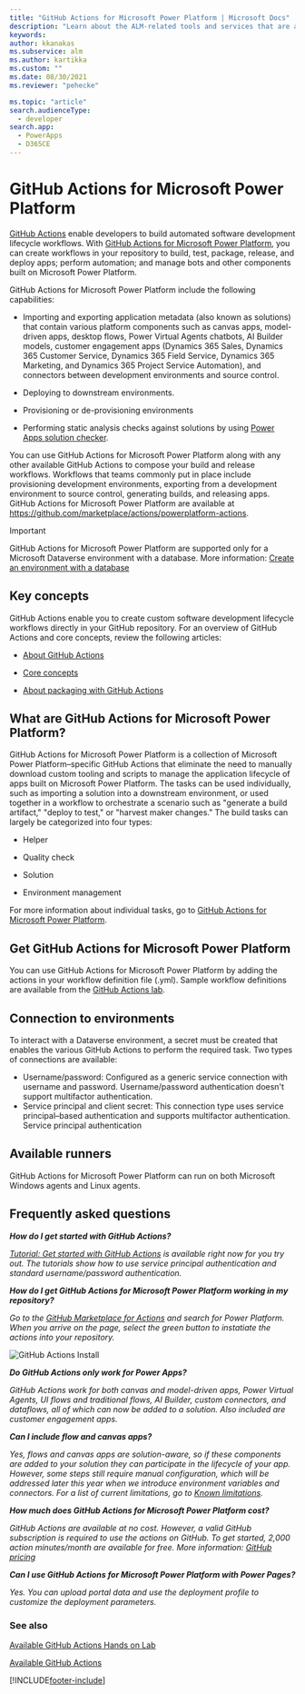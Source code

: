 ```yaml
---
title: "GitHub Actions for Microsoft Power Platform | Microsoft Docs"
description: "Learn about the ALM-related tools and services that are available to developers when using GitHub and Microsoft Power Platform."
keywords: 
author: kkanakas 
ms.subservice: alm
ms.author: kartikka
ms.custom: ""
ms.date: 08/30/2021
ms.reviewer: "pehecke"

ms.topic: "article"
search.audienceType: 
  - developer
search.app: 
  - PowerApps
  - D365CE
---
```


# GitHub Actions for Microsoft Power Platform 

[GitHub Actions](https://help.github.com/articles/about-github-actions) enable developers to build automated software development lifecycle workflows. With [GitHub Actions for Microsoft Power Platform](https://github.com/marketplace/actions/powerplatform-actions), you can create workflows in your repository to build, test, package, release, and deploy apps; perform automation; and manage bots and other components built on Microsoft Power Platform. 

GitHub Actions for Microsoft Power Platform include the following capabilities:

- Importing and exporting application metadata (also known as solutions) that contain various platform components such as canvas apps, model-driven apps, desktop flows, Power Virtual Agents chatbots, AI Builder models, customer engagement apps (Dynamics 365 Sales, Dynamics 365 Customer Service, Dynamics 365 Field Service, Dynamics 365 Marketing, and Dynamics 365 Project Service Automation), and connectors between development environments and source control.

- Deploying to downstream environments.

- Provisioning or de-provisioning environments 

- Performing static analysis checks against solutions by using [Power Apps solution checker](/powerapps/maker/data-platform/use-powerapps-checker).

You can use GitHub Actions for Microsoft Power Platform along with any other available GitHub Actions to compose your build and release workflows. Workflows that teams commonly put in place include provisioning development environments, exporting from a development environment to source control, generating builds, and releasing apps.
GitHub Actions for Microsoft Power Platform are available at <https://github.com/marketplace/actions/powerplatform-actions>.

> [!IMPORTANT]
> GitHub Actions for Microsoft Power Platform are supported only for a Microsoft Dataverse environment with a database. More information: [Create an environment with a database](../admin/create-environment.md#create-an-environment-with-a-database)

## Key concepts

GitHub Actions enable you to create custom software development lifecycle workflows directly in your GitHub repository. For an overview of GitHub Actions and core concepts, review the following articles:

- [About GitHub Actions](https://help.github.com/actions/getting-started-with-github-actions/about-github-actions)

- [Core concepts](https://help.github.com/actions/getting-started-with-github-actions/core-concepts-for-github-actions)

- [About packaging with GitHub Actions](https://help.github.com/en/actions/publishing-packages-with-github-actions/about-packaging-with-github-actions)

## What are GitHub Actions for Microsoft Power Platform?

GitHub Actions for Microsoft Power Platform is a collection of Microsoft Power Platform&ndash;specific GitHub Actions that eliminate the need to manually download custom tooling and scripts to manage the application lifecycle of apps built on Microsoft Power Platform. The tasks can be used individually, such as importing a solution into a
downstream environment, or used together in a workflow to orchestrate a scenario such as "generate a build artifact," "deploy to test," or "harvest maker changes." The build tasks can largely be categorized into four types:

- Helper

- Quality check

- Solution

- Environment management

For more information about individual tasks, go to [GitHub Actions for Microsoft Power Platform](devops-github-available-actions.md).

## Get GitHub Actions for Microsoft Power Platform

You can use GitHub Actions for Microsoft Power Platform by adding the actions in your workflow definition file (.yml). Sample workflow definitions are available 
from the [GitHub Actions lab](https://github.com/microsoft/powerplatform-actions-lab).

## Connection to environments

To interact with a Dataverse environment, a secret must be created that enables the various GitHub Actions to perform the required task. Two types of connections are available:

- Username/password: Configured as a generic service connection with username and password. Username/password authentication doesn't support multifactor authentication.
- Service principal and client secret: This connection type uses service principal&ndash;based authentication and supports multifactor authentication. Service principal authentication

## Available runners

GitHub Actions for Microsoft Power Platform can run on both Microsoft Windows agents and Linux agents. 

## Frequently asked questions

***How do I get started with GitHub Actions?***

*[Tutorial: Get started with GitHub Actions](./tutorials/github-actions-start.md) is available right now for you try out. The tutorials show how to use service principal authentication and standard username/password authentication.*

***How do I get GitHub Actions for Microsoft Power Platform working in my repository?***

*Go to the [GitHub Marketplace for Actions](https://github.com/marketplace/actions/powerplatform-actions) and search for Power Platform. When you arrive on the page, select the green button to instatiate the actions into your repository.*

![GitHub Actions Install](media/github-actions-tutorial/GHActionsinstall.png "GitHub Actions Install")

***Do GitHub Actions only work for Power Apps?***

*GitHub Actions work for both canvas and model-driven apps, Power Virtual Agents, UI flows and traditional flows, AI Builder, custom connectors, and dataflows, all of which can now be added to a solution. Also included are customer engagement apps.*

***Can I include flow and canvas apps?***

*Yes, flows and canvas apps are solution-aware, so if these components are added to your solution they can participate in the lifecycle of your app. However, some steps still require manual configuration, which will be addressed later this year when we introduce environment variables and connectors. For a list of current limitations, go to [Known limitations](/powerapps/maker/common-data-service/use-solution-explorer#known-limitations).*

***How much does GitHub Actions for Microsoft Power Platform cost?***

*GitHub Actions are available at no cost. However, a valid GitHub subscription is required to use the actions on GitHub. To get started, 2,000 action minutes/month are available for free. More information: [GitHub pricing](https://github.com/pricing/)*

***Can I use GitHub Actions for Microsoft Power Platform with Power Pages?***

*Yes. You can upload portal data and use the deployment profile to customize the deployment parameters.*

### See also

[Available GitHub Actions Hands on Lab](https://github.com/microsoft/powerplatform-actions-lab)


[Available GitHub Actions](devops-github-available-actions.md)


[!INCLUDE[footer-include](../includes/footer-banner.md)]
